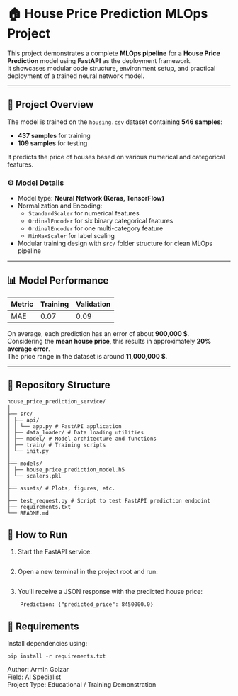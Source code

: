 # 🏠 House Price Prediction MLOps Project

This project demonstrates a complete **MLOps pipeline** for a **House Price Prediction** model using **FastAPI** as the deployment framework.  
It showcases modular code structure, environment setup, and practical deployment of a trained neural network model.

---

## 🚀 Project Overview

The model is trained on the `housing.csv` dataset containing **546 samples**:
- **437 samples** for training  
- **109 samples** for testing  

It predicts the price of houses based on various numerical and categorical features.

### ⚙️ Model Details
- Model type: **Neural Network (Keras, TensorFlow)**
- Normalization and Encoding:
  - `StandardScaler` for numerical features  
  - `OrdinalEncoder` for six binary categorical features  
  - `OrdinalEncoder` for one multi-category feature  
  - `MinMaxScaler` for label scaling  
- Modular training design with `src/` folder structure for clean MLOps pipeline

---

## 📊 Model Performance
| Metric | Training | Validation |
|---------|-----------|------------|
| MAE | 0.07 | 0.09 |

On average, each prediction has an error of about **900,000 $**.  
Considering the **mean house price**, this results in approximately **20% average error**.  
The price range in the dataset is around **11,000,000 $**.

---

## 🧠 Repository Structure



    house_price_prediction_service/
    │
    ├── src/
    │ ├── api/
    │ │ └── app.py # FastAPI application
    │ ├── data_loader/ # Data loading utilities
    │ ├── model/ # Model architecture and functions
    │ ├── train/ # Training scripts
    │ └── init.py
    │
    ├── models/
    │ ├── house_price_prediction_model.h5
    │ └── scalers.pkl
    │
    ├── assets/ # Plots, figures, etc.
    │
    ├── test_request.py # Script to test FastAPI prediction endpoint
    ├── requirements.txt
    └── README.md


## 🧭 How to Run
1. Start the FastAPI service:

```uvicorn src.api.app:app --reload
```

2. Open a new terminal in the project root and run:

```python test_request.py
```

3. You’ll receive a JSON response with the predicted house price:

``` Response status code: 200
    Prediction: {"predicted_price": 8450000.0}
```

## 🧩 Requirements
Install dependencies using:



    pip install -r requirements.txt


Author: Armin Golzar <br>
Field: AI Specialist <br>
Project Type: Educational / Training Demonstration